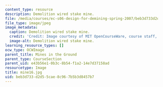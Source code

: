 ```yaml
---
content_type: resource
description: Demolition wired stake mine.
file: /media/courses/ec-s06-design-for-demining-spring-2007/beb3d733d2d55cae8c967b5b3d8457b7_mine16.jpg
file_type: image/jpeg
image_metadata:
  caption: Demolition wired stake mine.
  credit: 'Credit: Image courtesy of MIT OpenCourseWare, course staff, and students.'
  image-alt: Demolition wired stake mine.
learning_resource_types: []
ocw_type: OCWImage
parent_title: Mines in the Ground
parent_type: CourseSection
parent_uid: e43b56e1-0b3c-8b54-f1a2-14e7d37158ad
resourcetype: Image
title: mine16.jpg
uid: beb3d733-d2d5-5cae-8c96-7b5b3d8457b7
---
```

